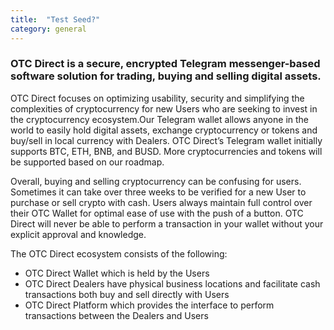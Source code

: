```yaml
---
title:  "Test Seed?"
category: general
---
```


### OTC Direct is a secure, encrypted Telegram messenger-based software solution for trading, buying  and selling digital assets. 

OTC Direct focuses on optimizing usability, security and simplifying the complexities of cryptocurrency for new Users who are seeking to invest in the cryptocurrency ecosystem.Our Telegram wallet allows anyone in the world to easily hold digital assets, exchange cryptocurrency or tokens and buy/sell in local currency with Dealers. OTC Direct’s Telegram wallet initially supports BTC, ETH, BNB, and BUSD. More cryptocurrencies and tokens will be supported based on our roadmap.

Overall, buying and selling cryptocurrency can be confusing for users. Sometimes it can take over three weeks to be verified for a new User to purchase or sell crypto with cash. Users always maintain full control over their OTC Wallet for optimal ease of use with the push of a button. OTC Direct will never be able to perform a transaction in your wallet without your explicit approval and knowledge.

The OTC Direct ecosystem consists of the following:
- OTC Direct Wallet which is held by the Users
- OTC Direct Dealers have physical business locations and facilitate cash transactions both buy and sell directly with Users
- OTC Direct Platform which provides the interface to perform transactions between the Dealers and Users
